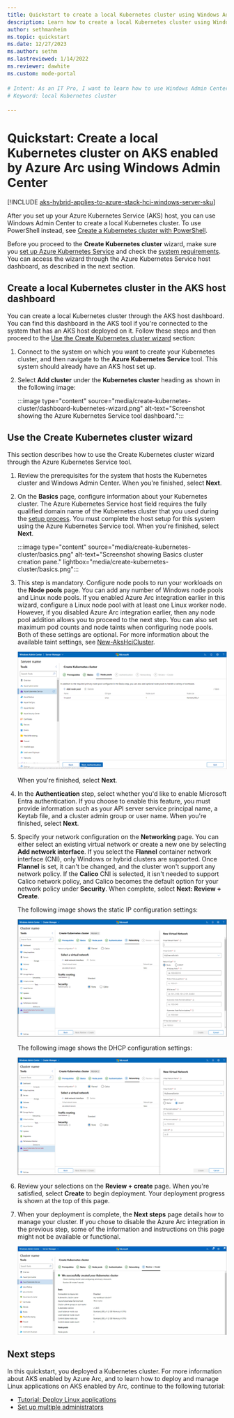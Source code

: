 ```yaml
---
title: Quickstart to create a local Kubernetes cluster using Windows Admin Center
description: Learn how to create a local Kubernetes cluster using Windows Admin Center
author: sethmanheim
ms.topic: quickstart
ms.date: 12/27/2023
ms.author: sethm 
ms.lastreviewed: 1/14/2022
ms.reviewer: dawhite
ms.custom: mode-portal

# Intent: As an IT Pro, I want to learn how to use Windows Admin Center to create a local Kubernetes cluster.
# Keyword: local Kubernetes cluster

---
```

# Quickstart: Create a local Kubernetes cluster on AKS enabled by Azure Arc using Windows Admin Center

[!INCLUDE [aks-hybrid-applies-to-azure-stack-hci-windows-server-sku](includes/aks-hci-applies-to-skus/aks-hybrid-applies-to-azure-stack-hci-windows-server-sku.md)]

After you set up your Azure Kubernetes Service (AKS) host, you can use Windows Admin Center to create a local Kubernetes cluster. To use PowerShell instead, see [Create a Kubernetes cluster with PowerShell](kubernetes-walkthrough-powershell.md).

Before you proceed to the **Create Kubernetes cluster** wizard, make sure you [set up Azure Kubernetes Service](setup.md) and check the [system requirements](system-requirements.md). You can access the wizard through the Azure Kubernetes Service host dashboard, as described in the next section.

## Create a local Kubernetes cluster in the AKS host dashboard

You can create a local Kubernetes cluster through the AKS host dashboard. You can find this dashboard in the AKS tool if you're connected to the system that has an AKS host deployed on it. Follow these steps and then proceed to the [Use the Create Kubernetes cluster wizard](#use-the-create-kubernetes-cluster-wizard) section:

1. Connect to the system on which you want to create your Kubernetes cluster, and then navigate to the **Azure Kubernetes Service** tool. This system should already have an AKS host set up.
1. Select **Add cluster** under the **Kubernetes cluster** heading as shown in the following image:

   :::image type="content" source="media/create-kubernetes-cluster/dashboard-kubernetes-wizard.png" alt-text="Screenshot showing the Azure Kubernetes Service tool dashboard.":::

## Use the Create Kubernetes cluster wizard

This section describes how to use the Create Kubernetes cluster wizard through the Azure Kubernetes Service tool.  

1. Review the prerequisites for the system that hosts the Kubernetes cluster and Windows Admin Center. When you're finished, select **Next**.
1. On the **Basics** page, configure information about your Kubernetes cluster. The Azure Kubernetes Service host field requires the fully qualified domain name of the Kubernetes cluster that you used during the [setup process](setup.md). You must complete the host setup for this system using the Azure Kubernetes Service tool. When you're finished, select **Next**.

    :::image type="content" source="media/create-kubernetes-cluster/basics.png" alt-text="Screenshot showing Basics cluster creation pane." lightbox="media/create-kubernetes-cluster/basics.png":::

1. This step is mandatory. Configure node pools to run your workloads on the **Node pools** page. You can add any number of Windows node pools and Linux node pools. If you enabled Azure Arc integration earlier in this wizard, configure a Linux node pool with at least one Linux worker node. However, if you disabled Azure Arc integration earlier, then any node pool addition allows you to proceed to the next step. You can also set maximum pod counts and node taints when configuring node pools. Both of these settings are optional. For more information about the available taint settings, see [New-AksHciCluster](./reference/ps/new-akshcicluster.md#new-aks-hci-cluster-with-a-linux-node-pool-and-taints).

   ![Screenshot that illustrates the Node pools page of the Kubernetes cluster wizard where you can configure maximum pod counts and taints.](./media/create-kubernetes-cluster/node-pool-added.png)

   When you're finished, select **Next**.

1. In the **Authentication** step, select whether you'd like to enable Microsoft Entra authentication. If you choose to enable this feature, you must provide information such as your API server service principal name, a Keytab file, and a cluster admin group or user name. When you're finished, select **Next**.

1. Specify your network configuration on the **Networking** page. You can either select an existing virtual network or create a new one by selecting **Add network interface**. If you select the **Flannel** container network interface (CNI), only Windows or hybrid clusters are supported. Once **Flannel** is set, it can't be changed, and the cluster won't support any network policy. If the **Calico** CNI is selected, it isn't needed to support Calico network policy, and Calico becomes the default option for your network policy under **Security**. When complete, select **Next: Review + Create**.

   The following image shows the static IP configuration settings:

   [![Screenshot showing the networking, static page of the Kubernetes cluster wizard.](./media/create-kubernetes-cluster/networking-static.png)](./media/create-kubernetes-cluster/networking-static.png#lightbox)

   The following image shows the DHCP configuration settings:

   [![Screenshot showing the networking, DHCP page of the Kubernetes cluster wizard.](./media/create-kubernetes-cluster/networking-dhcp.png)](./media/create-kubernetes-cluster/networking-dhcp.png#lightbox)

1. Review your selections on the **Review + create** page. When you're satisfied, select **Create** to begin deployment. Your deployment progress is shown at the top of this page.

1. When your deployment is complete, the **Next steps** page details how to manage your cluster. If you chose to disable the Azure Arc integration in the previous step, some of the information and instructions on this page might not be available or functional.

   [![Illustrates the successful completion of the Kubernetes cluster.](./media/create-kubernetes-cluster/deployment-complete.png)](./media/create-kubernetes-cluster/deployment-complete.png#lightbox)

## Next steps

In this quickstart, you deployed a Kubernetes cluster. For more information about AKS enabled by Azure Arc, and to learn how to deploy and manage Linux applications on AKS enabled by Arc, continue to the following tutorial:

- [Tutorial: Deploy Linux applications](deploy-linux-application.md)
- [Set up multiple administrators](./set-multiple-administrators.md)
